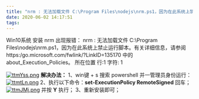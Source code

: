 ```yaml
---
title: "nrm : 无法加载文件 C:\Program Files\nodejs\nrm.ps1，因为在此系统上禁止运行脚本。"
date: 2020-06-02 14:17:51
tags:
---
```

Win10系统 安装 nrm 出现报错：
nrm : 无法加载文件 C:\Program Files\nodejs\nrm.ps1，因为在此系统上禁止运行脚本。有关详细信息，请参阅 https:/go.microsoft.com/fwlink/?LinkID=135170 中的 about_Execution_Policies。
所在位置 行:1 字符: 1
<!-- more -->
[![ttmYss.png](https://s1.ax1x.com/2020/06/02/ttmYss.png)](https://imgchr.com/i/ttmYss)
**解决办法：**
1、win键 + s 搜索 powershell 并一管理员身份运行：
[![ttmtLn.png](https://s1.ax1x.com/2020/06/02/ttmtLn.png)](https://imgchr.com/i/ttmtLn)
2、执行以下命令：**set-ExecutionPolicy RemoteSigned** 回车；
[![ttmJMj.png](https://s1.ax1x.com/2020/06/02/ttmJMj.png)](https://imgchr.com/i/ttmJMj)
并按 **Y** 执行；
3、重新安装即可；
